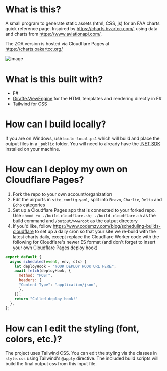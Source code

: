 # What is this?
A small program to generate static assets (html, CSS, js) for an FAA charts quick reference page. Inspired by https://charts.bvartcc.com/, using data and charts from https://www.aviationapi.com/.

The ZOA version is hosted via Cloudflare Pages at https://charts.oakartcc.org/

![image](https://github.com/vzoa/charts-site-generator/assets/34892440/f2d6875a-c1bd-4a7d-aa6a-3738c6316313)

# What is this built with?
* F#
* [Giraffe.ViewEngine](https://github.com/giraffe-fsharp/Giraffe.ViewEngine) for the HTML templates and rendering directly in F#
* Tailwind for CSS

# How can I build locally?
If you are on Windows, use `build-local.ps1` which will build and place the output files in a `_public` folder. You will need to already have the [.NET SDK](https://dotnet.microsoft.com/en-us/download/visual-studio-sdks) installed on your machine.

# How can I deploy my own on Cloudflare Pages?
1. Fork the repo to your own account/organization
2. Edit the airports in `site_config.yaml`, split into `Bravo`, `Charlie`, `Delta` and `Echo` categories
3. Set up a Cloudflare Pages app that is connected to your forked repo. Use `chmod +x ./build-cloudflare.sh; ./build-cloudflare.sh` as the build command and `/output/wwwroot` as the output directory
4. If you'd like, follow https://www.codemzy.com/blog/scheduling-builds-cloudflare to set up a daily cron so that your site we re-build with the latest charts daily, except replace the Cloudflare Worker code with the following for Cloudflare's newer ES format (and don't forget to insert your own Cloudflare Pages deploy hook)
```js
export default { 
  async scheduled(event, env, ctx) {
    let deployHook = "YOUR DEPLOY HOOK URL HERE";
    await fetch(deployHook, {
      method: "POST",
      headers: {
      "Content-Type": "application/json",
      },
    });
    return "Called deploy hook!"
  },
};
```

# How can I edit the styling (font, colors, etc.)?
The project uses Tailwind CSS. You can edit the styling via the classes in `style.css` using Tailwind's `@apply` directive. The included build scripts will build the final output css from this input file.
